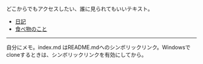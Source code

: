 どこからでもアクセスしたい、誰に見られてもいいテキスト。

- [日記](./diary/README.md)
- [食べ物のこと](./foods/README.md)

--- 
自分にメモ。index.md はREADME.mdへのシンボリックリンク。Windowsでcloneするときは、シンボリックリンクを有効にしてから。
